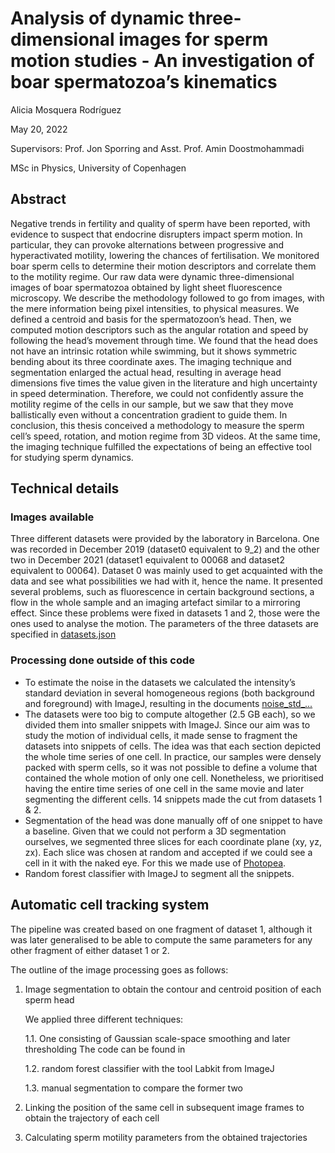 # Analysis of dynamic three-dimensional images for sperm motion studies - An investigation of boar spermatozoa’s kinematics
Alicia Mosquera Rodríguez

May 20, 2022

Supervisors: Prof. Jon Sporring and Asst. Prof. Amin Doostmohammadi

MSc in Physics, University of Copenhagen

## Abstract
Negative trends in fertility and quality of sperm have been reported, with evidence
to suspect that endocrine disrupters impact sperm motion. In particular,
they can provoke alternations between progressive and hyperactivated motility,
lowering the chances of fertilisation. We monitored boar sperm cells to
determine their motion descriptors and correlate them to the motility regime.
Our raw data were dynamic three-dimensional images of boar spermatozoa
obtained by light sheet fluorescence microscopy. We describe the methodology
followed to go from images, with the mere information being pixel intensities,
to physical measures. We defined a centroid and basis for the spermatozoon’s
head. Then, we computed motion descriptors such as the angular rotation
and speed by following the head’s movement through time. We found that
the head does not have an intrinsic rotation while swimming, but it shows
symmetric bending about its three coordinate axes. The imaging technique
and segmentation enlarged the actual head, resulting in average head dimensions
five times the value given in the literature and high uncertainty in
speed determination. Therefore, we could not confidently assure the motility
regime of the cells in our sample, but we saw that they move ballistically even
without a concentration gradient to guide them. In conclusion, this thesis conceived
a methodology to measure the sperm cell’s speed, rotation, and motion
regime from 3D videos. At the same time, the imaging technique fulfilled the
expectations of being an effective tool for studying sperm dynamics.

## Technical details

### Images available
Three different datasets were provided by the laboratory in Barcelona. One was recorded in December 2019 (dataset0 equivalent to 9_2) and the other two in December 2021 (dataset1 equivalent to 00068 and dataset2 equivalent to 00064). Dataset 0 was mainly used to get acquainted with the data and see what possibilities we had with it, hence the name. It presented several problems, such as fluorescence in certain background sections, a flow in the whole sample and an imaging artefact similar to a mirroring effect. Since these problems were fixed in datasets 1 and 2, those were the ones used
to analyse the motion. The parameters of the three datasets are specified in [datasets.json](data/datasets.json)

### Processing done outside of this code

- To estimate the noise in the datasets we calculated the intensity’s standard
deviation in several homogeneous regions (both background and foreground) with ImageJ, resulting in the documents [noise_std_...](data)
- The datasets were too big to compute altogether (2.5 GB each), so we divided
them into smaller snippets with ImageJ. Since our aim was to study the
motion of individual cells, it made sense to fragment the datasets into snippets
of cells. The idea was that each section depicted the whole time series of one
cell. In practice, our samples were densely packed with sperm cells, so it was
not possible to define a volume that contained the whole motion of only one
cell. Nonetheless, we prioritised having the entire time series of one cell in the
same movie and later segmenting the different cells. 14 snippets made the cut from datasets 1 & 2.
- Segmentation of the head was done manually off of one snippet to have a baseline. Given that
we could not perform a 3D segmentation ourselves, we segmented three slices for each coordinate plane (xy, yz, zx). Each slice was chosen at random and accepted if we could see a cell in it with the naked eye. For this we made use of [Photopea](https://www.photopea.com/).
- Random forest classifier with ImageJ to segment all the snippets.

## Automatic cell tracking system
The pipeline was created based on one fragment of dataset 1, although it was
later generalised to be able to compute the same parameters for any other
fragment of either dataset 1 or 2.

The outline of the image processing goes as follows:
1. Image segmentation to obtain the contour and centroid position of each sperm head
    
    We applied three different techniques:

    1.1. One consisting of Gaussian scale-space smoothing and later thresholding
        The code can be found in 

    1.2. random forest classifier with the tool Labkit from ImageJ

    1.3. manual segmentation to compare the former two

2. Linking the position of the same cell in subsequent image frames to obtain the trajectory of each cell
3. Calculating sperm motility parameters from the obtained trajectories 